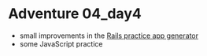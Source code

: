# Adventure 04_day4

 - small improvements in the [Rails practice app generator](https://github.com/r11runner/practice-rails-app-generator)
 - some JavaScript practice
